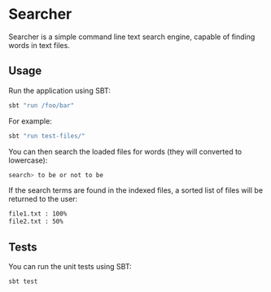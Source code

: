 # Searcher

Searcher is a simple ​command​ ​line​ ​text​ ​search​ ​engine, capable of finding words in text files.

## Usage

Run the application using SBT:

```bash
sbt "run /foo/bar"
```

For example:

```bash
sbt "run test-files/"
```

You can then search the loaded files for words (they will converted to lowercase):

```bash
search> to be or not to be
```

If the search terms are found in the indexed files, a sorted list of files will be returned to the user:

```bash
file1.txt​ ​:​ ​100%
file2.txt : 50%
```

## Tests

You can run the unit tests using SBT:

```bash
sbt test
```
